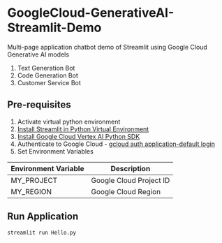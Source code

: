 # GoogleCloud-GenerativeAI-Streamlit-Demo
Multi-page application chatbot demo of Streamlit using Google Cloud Generative AI models
1. Text Generation Bot
2. Code Generation Bot
3. Customer Service Bot

## Pre-requisites
1. Activate virtual python environment
2. [Install Streamlit in Python Virtual Environment](https://docs.streamlit.io/library/get-started/installation)
3. [Install Google Cloud Vertex AI Python SDK](https://cloud.google.com/vertex-ai/docs/start/install-sdk)
4. Authenticate to Google Cloud - [gcloud auth application-default login](https://cloud.google.com/sdk/gcloud/reference/auth/application-default/login)
5. Set Environment Variables
   
| **Environment Variable** | **Description** |
| --- | --- |
| MY_PROJECT | Google Cloud Project ID | 
| MY_REGION | Google Cloud Region | 

## Run Application
`streamlit run Hello.py`

